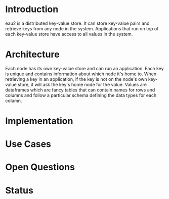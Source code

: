 # Introduction
eau2 is a distributed key-value store. It can store key-value pairs and retrieve keys from any node in the system. Applications that run on top of each key-value store have access to all values in the system.

# Architecture
Each node has its own key-value store and can run an application. Each key is unique and contains information about which node it's home to. When retrieving a key in an application, if the key is not on the node's own key-value store, it will ask the key's home node for the value. Values are dataframes which are fancy tables that can contain names for rows and columns and follow a particular schema defining the data types for each column.

# Implementation


# Use Cases

# Open Questions

# Status